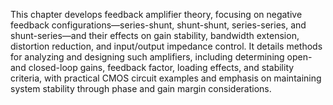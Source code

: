 This chapter develops feedback amplifier theory, focusing on negative feedback configurations—series-shunt, shunt-shunt, series-series, and shunt-series—and their effects on gain stability, bandwidth extension, distortion reduction, and input/output impedance control. It details methods for analyzing and designing such amplifiers, including determining open- and closed-loop gains, feedback factor, loading effects, and stability criteria, with practical CMOS circuit examples and emphasis on maintaining system stability through phase and gain margin considerations.
